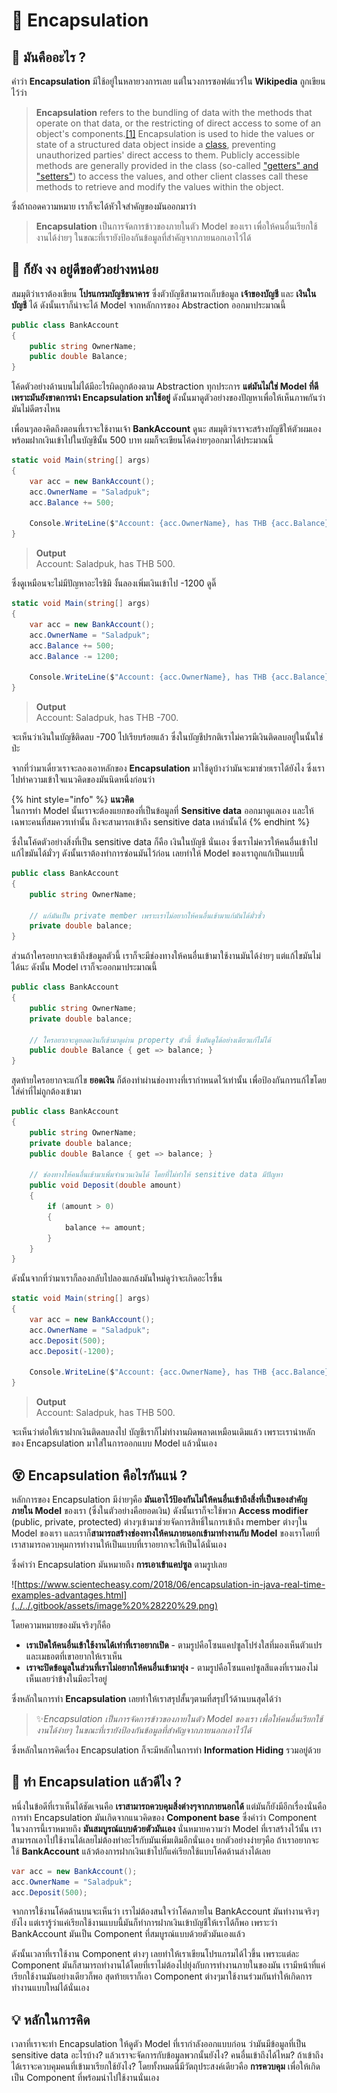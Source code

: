 # 💖 Encapsulation

## 🤔 มันคืออะไร ?

คำว่า **Encapsulation** มีใช้อยู่ในหลายวงการเลย แต่ในวงการซอฟต์แวร์ใน **Wikipedia** ถูกเขียนไว้ว่า

> **Encapsulation** refers to the bundling of data with the methods that operate on that data, or the restricting of direct access to some of an object's components.[\[1\]](https://en.wikipedia.org/wiki/Encapsulation_%28computer_programming%29#cite_note-Rogers01-1) Encapsulation is used to hide the values or state of a structured data object inside a [class](https://en.wikipedia.org/wiki/Class_%28computer_programming%29), preventing unauthorized parties' direct access to them. Publicly accessible methods are generally provided in the class \(so-called ["getters" and "setters"](https://en.wikipedia.org/wiki/Mutator_method)\) to access the values, and other client classes call these methods to retrieve and modify the values within the object.

ซึ่งถ้าถอดความหมาย เราก็จะได้หัวใจสำคัญของมันออกมาว่า

> **Encapsulation** เป็นการจัดการข้าวของภายในตัว Model ของเรา เพื่อให้คนอื่นเรียกใช้งานได้ง่ายๆ ในขณะที่เรายังป้องกันข้อมูลที่สำคัญจากภายนอกเอาไว้ได้

## 🤨 ก็ยัง งง อยู่ดีขอตัวอย่างหน่อย

สมมุติว่าเราต้องเขียน **โปรแกรมบัญชีธนาคาร** ซึ่งตัวบัญชีสามารถเก็บข้อมูล **เจ้าของบัญชี** และ **เงินในบัญชี** ได้ ดังนั้นเราก็น่าจะได้ Model จากหลักการของ Abstraction ออกมาประมาณนี้

```csharp
public class BankAccount
{
    public string OwnerName;
    public double Balance;
}
```

โค้ดตัวอย่างด้านบนไม่ได้มีอะไรผิดถูกต้องตาม Abstraction ทุกประการ **แต่มันไม่ใช่ Model ที่ดีเพราะมันยังขาดการนำ Encapsulation มาใช้อยู่** ดังนั้นมาดูตัวอย่างของปัญหาเพื่อให้เห็นภาพกันว่ามันไม่ดีตรงไหน

เพื่อนๆลองคิดถึงตอนที่เราจะใช้งานเจ้า **BankAccount** ดูนะ สมมุติว่าเราจะสร้างบัญชีให้ตัวผมเอง พร้อมฝากเงินเข้าไปในบัญชีนั้น 500 บาท ผมก็จะเขียนโค้ดง่ายๆออกมาได้ประมาณนี้

```csharp
static void Main(string[] args)
{
    var acc = new BankAccount();
    acc.OwnerName = "Saladpuk";
    acc.Balance += 500;

    Console.WriteLine($"Account: {acc.OwnerName}, has THB {acc.Balance}.");
}
```

> **Output**  
> Account: Saladpuk, has THB 500.

ซึ่งดูเหมือนจะไม่มีปัญหาอะไรชิมิ งั้นลองเพิ่มเงินเข้าไป -1200 ดูดิ๊

```csharp
static void Main(string[] args)
{
    var acc = new BankAccount();
    acc.OwnerName = "Saladpuk";
    acc.Balance += 500;
    acc.Balance -= 1200;

    Console.WriteLine($"Account: {acc.OwnerName}, has THB {acc.Balance}.");
}
```

> **Output**  
> Account: Saladpuk, has THB -700.

จะเห็นว่าเงินในบัญชีติดลบ -700 ไปเรียบร้อยแล้ว ซึ่งในบัญชีปรกติเราไม่ควรมีเงินติดลบอยู่ในนั้นใช่ป่ะ 

จากที่ว่ามาเดี๋ยวเราจะลองเอาหลักของ **Encapsulation** มาใช้ดูบ้างว่ามันจะมาช่วยเราได้ยังไง ซึ่งเราไปทำความเข้าใจแนวคิดของมันนิดหนึ่งก่อนว่า

{% hint style="info" %}
**แนวคิด**  
ในการทำ Model นั้นเราจะต้องแยกของที่เป็นข้อมูลที่ **Sensitive data** ออกมาดูแลเอง และให้เฉพาะคนที่สมควรเท่านั้น ถึงจะสามารถเข้าถึง sensitive data เหล่านั้นได้
{% endhint %}

ซึ่งในโค้ดตัวอย่างสิ่งที่เป็น sensitive data ก็คือ เงินในบัญชี นั่นเอง ซึ่งเราไม่ควรให้คนอื่นเข้าไปแก้ไขมันได้มั่วๆ ดังนั้นเราต้องทำการซ่อนมันไว้ก่อน เลยทำให้ Model ของเราถูกแก้เป็นแบบนี้

```csharp
public class BankAccount
{
    public string OwnerName;
    
    // แก้มันเป็น private member เพราะเราไม่อยากให้คนอื่นเข้ามาแก้มันได้มั่วซั่ว
    private double balance;
}
```

ส่วนถ้าใครอยากจะเข้าถึงข้อมูลตัวนี้ เราก็จะมีช่องทางให้คนอื่นเข้ามาใช้งานมันได้ง่ายๆ แต่แก้ไขมันไม่ได้นะ ดังนั้น Model เราก็จะออกมาประมาณนี้

```csharp
public class BankAccount
{
    public string OwnerName;
    private double balance;

    // ใครอยากจะดูยอดเงินก็เข้ามาดูผ่าน property ตัวนี้ ซึ่งมันดูได้อย่างเดียวแก้ไม่ได้
    public double Balance { get => balance; }
}
```

สุดท้ายใครอยากจะแก้ไข **ยอดเงิน** ก็ต้องทำผ่านช่องทางที่เรากำหนดไว้เท่านั้น เพื่อป้องกันการแก้ไขโดยใส่ค่าที่ไม่ถูกต้องเข้ามา

```csharp
public class BankAccount
{
    public string OwnerName;
    private double balance;
    public double Balance { get => balance; }
    
    // ช่องทางให้คนอื่นเข้ามาเพิ่มจำนวนเงินได้ โดยที่ไม่ทำให้ sensitive data มีปัญหา
    public void Deposit(double amount)
    {
        if (amount > 0)
        {
            balance += amount;
        }
    }
}
```

ดังนั้นจากที่ว่ามาเราก็ลองกลับไปลองแกล้งมันใหม่ดูว่าจะเกิดอะไรขึ้น

```csharp
static void Main(string[] args)
{
    var acc = new BankAccount();
    acc.OwnerName = "Saladpuk";
    acc.Deposit(500);
    acc.Deposit(-1200);

    Console.WriteLine($"Account: {acc.OwnerName}, has THB {acc.Balance}.");
}
```

> **Output**  
> Account: Saladpuk, has THB 500.

จะเห็นว่าต่อให้เราฝากเงินติดลบลงไป บัญชีเราก็ไม่ทำงานผิดพลาดเหมือนเดิมแล้ว เพราะเรานำหลักของ Encapsulation มาใส่ในการออกแบบ Model แล้วนั่นเอง

## 😵 Encapsulation คือไรกันแน่ ?

หลักการของ Encapsulation มีง่ายๆคือ **มันเอาไว้ป้องกันไม่ให้คนอื่นเข้าถึงสิ่งที่เป็นของสำคัญภายใน Model** ของเรา \(ซึ่งในตัวอย่างคือยอดเงิน\) ดังนั้นเราก็จะใช้พวก **Access modifier** \(public, private, protected\) ต่างๆเข้ามาช่วยจัดการสิทธิ์ในการเข้าถึง member ต่างๆใน Model ของเรา และเราก็**สามารถสร้างช่องทางให้คนภายนอกเข้ามาทำงานกับ Model** ของเราโดยที่เราสามารถควบคุมการทำงานให้เป็นแบบที่เราอยากจะให้เป็นได้นั่นเอง

ซึ่งคำว่า Encapsulation มันหมายถึง **การเอาเข้าแคปซูล** ตามรูปเลย

![https://www.scientecheasy.com/2018/06/encapsulation-in-java-real-time-examples-advantages.html](../../.gitbook/assets/image%20%28220%29.png)

โดยความหมายของมันจริงๆก็คือ 

* **เราเปิดให้คนอื่นเข้าใช้งานได้เท่าที่เราอยากเปิด** - ตามรูปคือโซนแคปซูลโปร่งใสที่มองเห็นตัวแปรและเมธอตที่เขาอยากให้เราเห็น
* **เราจะปิดข้อมูลในส่วนที่เราไม่อยากให้คนอื่นเข้ามายุ่ง** - ตามรูปคือโซนแคปซูลสีแดงที่เรามองไม่เห็นเลยว่าข้างในมีอะไรอยู่

ซึ่งหลักในการทำ **Encapsulation** เลยทำให้เราสรุปสั้นๆตามที่สรุปไว้ด้านบนสุดได้ว่า

> ✨_Encapsulation เป็นการจัดการข้าวของภายในตัว Model ของเรา เพื่อให้คนอื่นเรียกใช้งานได้ง่ายๆ ในขณะที่เรายังป้องกันข้อมูลที่สำคัญจากภายนอกเอาไว้ได้_

ซึ่งหลักในการคิดเรื่อง Encapsulation ก็จะมีหลักในการทำ **Information Hiding** รวมอยู่ด้วย

## 🤔 ทำ Encapsulation แล้วดีไง ?

หนึ่งในข้อดีที่เราเห็นได้ชัดเจนคือ **เราสามารถควบคุมสิ่งต่างๆจากภายนอกได้** แต่มันก็ยังมีอีกเรื่องนั่นคือ การทำ Encapsulation มันเกิดจากแนวคิดของ **Component base** ซึ่งคำว่า Component ในวงการนี้เราหมายถึง **มันสมบูรณ์แบบด้วยตัวมันเอง** นั่นหมายความว่า Model ที่เราสร้างไว้นั้น เราสามารถเอาไปใช้งานได้เลยไม่ต้องทำอะไรกับมันเพิ่มเติมอีกนั่นเอง ยกตัวอย่างง่ายๆคือ ถ้าเราอยากจะใช้ **BankAccount** แล้วต้องการฝากเงินเข้าไปก็แค่เรียกใช้แบบโค้ดด้านล่างได้เลย

```csharp
var acc = new BankAccount();
acc.OwnerName = "Saladpuk";
acc.Deposit(500);
```

จากการใช้งานโค้ดด้านบนจะเห็นว่า เราไม่ต้องสนใจว่าโค้ดภายใน BankAccount มันทำงานจริงๆยังไง แต่เรารู้ว่าแค่เรียกใช้งานแบบนี้มันก็ทำการฝากเงินเข้าบัญชีให้เราได้ก็พอ เพราะว่า BankAccount มันเป็น Component ที่สมบูรณ์แบบด้วยตัวมันเองแล้ว

ดังนั้นเวลาที่เราใช้งาน Component ต่างๆ เลยทำให้เราเขียนโปรแกรมได้ไวขึ้น เพราะแต่ละ Component มันก็สามารถทำงานได้โดยที่เราไม่ต้องไปยุ่งกับการทำงานภายในของมัน เรามีหน้าที่แค่เรียกใช้งานมันอย่างเดียวก็พอ สุดท้ายเราก็เอา Component ต่างๆมาใช้งานร่วมกันทำให้เกิดการทำงานแบบใหม่ได้นั่นเอง

## 💡 หลักในการคิด

เวลาที่เราจะทำ Encapsulation ให้ดูตัว Model ที่เรากำลังออกแบบก่อน ว่ามันมีข้อมูลที่เป็น sensitive data อะไรบ้าง? แล้วเราจะจัดการกับข้อมูลพวกนั้นยังไง? คนอื่นเข้าถึงได้ไหม? ถ้าเข้าถึงได้เราจะควบคุมคนที่เข้ามาเรียกใช้ยังไง? โดยทั้งหมดนี่มีวัตถุประสงค์เดียวคือ **การควบคุม** เพื่อให้เกิดเป็น Component ที่พร้อมนำไปใช้งานนั่นเอง 

